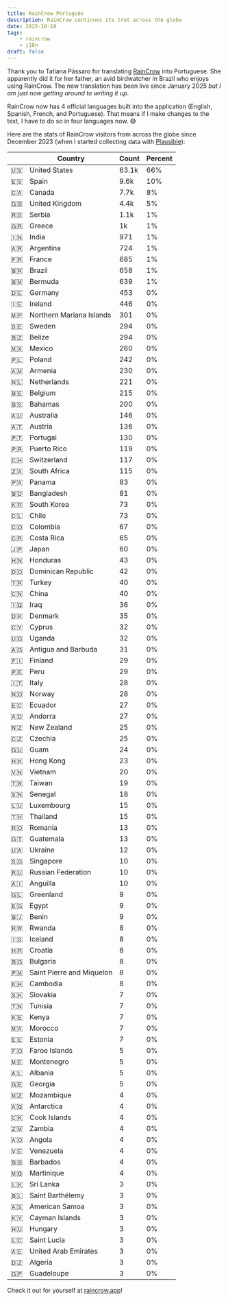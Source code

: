 ```yaml
---
title: RainCrow Português
description: RainCrow continues its trot across the globe
date: 2025-10-18
tags:
    - raincrow
    - i18n
draft: false
---
```


Thank you to Tatiana Pássaro for translating [RainCrow](https://raincrow.app) into Portuguese. She apparently did it for her father, an avid birdwatcher in Brazil who enjoys using RainCrow. The new translation has been live since January 2025 _but I am just now getting around to writing it up_.

RainCrow now has 4 official languages built into the application (English, Spanish, French, and Portuguese). That means if I make changes to the text, I have to do so in four languages now. 😅

Here are the stats of RainCrow visitors from across the globe since December 2023 (when I started collecting data with [Plausible](https://plausible.io/)):

|     | Country                   | Count | Percent |
| --- | ------------------------- | ----- | ------- |
| 🇺🇸  | United States             | 63.1k | 66%     |
| 🇪🇸  | Spain                     | 9.6k  | 10%     |
| 🇨🇦  | Canada                    | 7.7k  | 8%      |
| 🇬🇧  | United Kingdom            | 4.4k  | 5%      |
| 🇷🇸  | Serbia                    | 1.1k  | 1%      |
| 🇬🇷  | Greece                    | 1k    | 1%      |
| 🇮🇳  | India                     | 971   | 1%      |
| 🇦🇷  | Argentina                 | 724   | 1%      |
| 🇫🇷  | France                    | 685   | 1%      |
| 🇧🇷  | Brazil                    | 658   | 1%      |
| 🇧🇲  | Bermuda                   | 639   | 1%      |
| 🇩🇪  | Germany                   | 453   | 0%      |
| 🇮🇪  | Ireland                   | 446   | 0%      |
| 🇲🇵  | Northern Mariana Islands  | 301   | 0%      |
| 🇸🇪  | Sweden                    | 294   | 0%      |
| 🇧🇿  | Belize                    | 294   | 0%      |
| 🇲🇽  | Mexico                    | 260   | 0%      |
| 🇵🇱  | Poland                    | 242   | 0%      |
| 🇦🇲  | Armenia                   | 230   | 0%      |
| 🇳🇱  | Netherlands               | 221   | 0%      |
| 🇧🇪  | Belgium                   | 215   | 0%      |
| 🇧🇸  | Bahamas                   | 200   | 0%      |
| 🇦🇺  | Australia                 | 146   | 0%      |
| 🇦🇹  | Austria                   | 136   | 0%      |
| 🇵🇹  | Portugal                  | 130   | 0%      |
| 🇵🇷  | Puerto Rico               | 119   | 0%      |
| 🇨🇭  | Switzerland               | 117   | 0%      |
| 🇿🇦  | South Africa              | 115   | 0%      |
| 🇵🇦  | Panama                    | 83    | 0%      |
| 🇧🇩  | Bangladesh                | 81    | 0%      |
| 🇰🇷  | South Korea               | 73    | 0%      |
| 🇨🇱  | Chile                     | 73    | 0%      |
| 🇨🇴  | Colombia                  | 67    | 0%      |
| 🇨🇷  | Costa Rica                | 65    | 0%      |
| 🇯🇵  | Japan                     | 60    | 0%      |
| 🇭🇳  | Honduras                  | 43    | 0%      |
| 🇩🇴  | Dominican Republic        | 42    | 0%      |
| 🇹🇷  | Turkey                    | 40    | 0%      |
| 🇨🇳  | China                     | 40    | 0%      |
| 🇮🇶  | Iraq                      | 36    | 0%      |
| 🇩🇰  | Denmark                   | 35    | 0%      |
| 🇨🇾  | Cyprus                    | 32    | 0%      |
| 🇺🇬  | Uganda                    | 32    | 0%      |
| 🇦🇬  | Antigua and Barbuda       | 31    | 0%      |
| 🇫🇮  | Finland                   | 29    | 0%      |
| 🇵🇪  | Peru                      | 29    | 0%      |
| 🇮🇹  | Italy                     | 28    | 0%      |
| 🇳🇴  | Norway                    | 28    | 0%      |
| 🇪🇨  | Ecuador                   | 27    | 0%      |
| 🇦🇩  | Andorra                   | 27    | 0%      |
| 🇳🇿  | New Zealand               | 25    | 0%      |
| 🇨🇿  | Czechia                   | 25    | 0%      |
| 🇬🇺  | Guam                      | 24    | 0%      |
| 🇭🇰  | Hong Kong                 | 23    | 0%      |
| 🇻🇳  | Vietnam                   | 20    | 0%      |
| 🇹🇼  | Taiwan                    | 19    | 0%      |
| 🇸🇳  | Senegal                   | 18    | 0%      |
| 🇱🇺  | Luxembourg                | 15    | 0%      |
| 🇹🇭  | Thailand                  | 15    | 0%      |
| 🇷🇴  | Romania                   | 13    | 0%      |
| 🇬🇹  | Guatemala                 | 13    | 0%      |
| 🇺🇦  | Ukraine                   | 12    | 0%      |
| 🇸🇬  | Singapore                 | 10    | 0%      |
| 🇷🇺  | Russian Federation        | 10    | 0%      |
| 🇦🇮  | Anguilla                  | 10    | 0%      |
| 🇬🇱  | Greenland                 | 9     | 0%      |
| 🇪🇬  | Egypt                     | 9     | 0%      |
| 🇧🇯  | Benin                     | 9     | 0%      |
| 🇷🇼  | Rwanda                    | 8     | 0%      |
| 🇮🇸  | Iceland                   | 8     | 0%      |
| 🇭🇷  | Croatia                   | 8     | 0%      |
| 🇧🇬  | Bulgaria                  | 8     | 0%      |
| 🇵🇲  | Saint Pierre and Miquelon | 8     | 0%      |
| 🇰🇭  | Cambodia                  | 8     | 0%      |
| 🇸🇰  | Slovakia                  | 7     | 0%      |
| 🇹🇳  | Tunisia                   | 7     | 0%      |
| 🇰🇪  | Kenya                     | 7     | 0%      |
| 🇲🇦  | Morocco                   | 7     | 0%      |
| 🇪🇪  | Estonia                   | 7     | 0%      |
| 🇫🇴  | Faroe Islands             | 5     | 0%      |
| 🇲🇪  | Montenegro                | 5     | 0%      |
| 🇦🇱  | Albania                   | 5     | 0%      |
| 🇬🇪  | Georgia                   | 5     | 0%      |
| 🇲🇿  | Mozambique                | 4     | 0%      |
| 🇦🇶  | Antarctica                | 4     | 0%      |
| 🇨🇰  | Cook Islands              | 4     | 0%      |
| 🇿🇲  | Zambia                    | 4     | 0%      |
| 🇦🇴  | Angola                    | 4     | 0%      |
| 🇻🇪  | Venezuela                 | 4     | 0%      |
| 🇧🇧  | Barbados                  | 4     | 0%      |
| 🇲🇶  | Martinique                | 4     | 0%      |
| 🇱🇰  | Sri Lanka                 | 3     | 0%      |
| 🇧🇱  | Saint Barthélemy          | 3     | 0%      |
| 🇦🇸  | American Samoa            | 3     | 0%      |
| 🇰🇾  | Cayman Islands            | 3     | 0%      |
| 🇭🇺  | Hungary                   | 3     | 0%      |
| 🇱🇨  | Saint Lucia               | 3     | 0%      |
| 🇦🇪  | United Arab Emirates      | 3     | 0%      |
| 🇩🇿  | Algeria                   | 3     | 0%      |
| 🇬🇵  | Guadeloupe                | 3     | 0%      |

Check it out for yourself at [raincrow.app](https://raincrow.app)!
